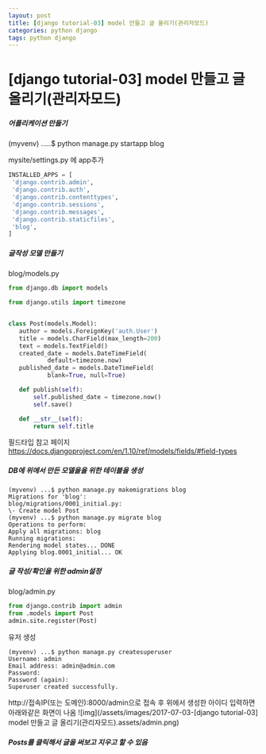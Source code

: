 ```yaml
---
layout: post
title: [django tutorial-03] model 만들고 글 올리기(관리자모드)
categories: python django
tags: python django
---
```


# [django tutorial-03] model 만들고 글 올리기(관리자모드)



##### 어플리케이션 만들기

(myvenv) .....$ python manage.py startapp blog

mysite/settings.py 에 app추가

```python
INSTALLED_APPS = [
 'django.contrib.admin',
 'django.contrib.auth',
 'django.contrib.contenttypes',
 'django.contrib.sessions',
 'django.contrib.messages',
 'django.contrib.staticfiles',
 'blog',
]
```



##### 글작성 모델 만들기
blog/models.py

```python
from django.db import models

from django.utils import timezone


class Post(models.Model):
   author = models.ForeignKey('auth.User')
   title = models.CharField(max_length=200)
   text = models.TextField()
   created_date = models.DateTimeField(
           default=timezone.now)
   published_date = models.DateTimeField(
           blank=True, null=True)

   def publish(self):
       self.published_date = timezone.now()
       self.save()

   def __str__(self):
       return self.title
```





필드타입 참고 페이지 https://docs.djangoproject.com/en/1.10/ref/models/fields/#field-types

##### DB에 위에서 만든 모델을을 위한 테이블을 생성

```shell
(myvenv) ...$ python manage.py makemigrations blog
Migrations for 'blog':
blog/migrations/0001_initial.py:
\- Create model Post
(myvenv) ...$ python manage.py migrate blog
Operations to perform:
Apply all migrations: blog
Running migrations:
Rendering model states... DONE
Applying blog.0001_initial... OK
```

 

##### 글 작성/확인을 위한 admin설정

blog/admin.py

```python
from django.contrib import admin
from .models import Post
admin.site.register(Post)
```



유저 생성

```shell
(myvenv) ...$ python manage.py createsuperuser
Username: admin
Email address: admin@admin.com
Password:
Password (again):
Superuser created successfully.
```



http://접속IP(또는 도메인):8000/admin으로 접속 후 위에서 생성한 아이디 입력하면 아래와같은 화면이 나옴
![img](/assets/images/2017-07-03-[django tutorial-03] model 만들고 글 올리기(관리자모드).assets/admin.png)

 

##### Posts를 클릭해서 글을 써보고 지우고 할 수 있음